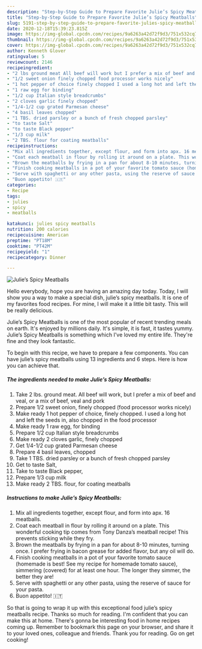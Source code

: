 ```yaml
---
description: "Step-by-Step Guide to Prepare Favorite Julie’s Spicy Meatballs"
title: "Step-by-Step Guide to Prepare Favorite Julie’s Spicy Meatballs"
slug: 5191-step-by-step-guide-to-prepare-favorite-julies-spicy-meatballs
date: 2020-12-18T15:39:23.815Z
image: https://img-global.cpcdn.com/recipes/9a6263a42d72f9d3/751x532cq70/julies-spicy-meatballs-recipe-main-photo.jpg
thumbnail: https://img-global.cpcdn.com/recipes/9a6263a42d72f9d3/751x532cq70/julies-spicy-meatballs-recipe-main-photo.jpg
cover: https://img-global.cpcdn.com/recipes/9a6263a42d72f9d3/751x532cq70/julies-spicy-meatballs-recipe-main-photo.jpg
author: Kenneth Glover
ratingvalue: 5
reviewcount: 2146
recipeingredient:
- "2 lbs ground meat All beef will work but I prefer a mix of beef and veal or a mix of beef veal and pork"
- "1/2 sweet onion finely chopped food processor works nicely"
- "1 hot pepper of choice finely chopped I used a long hot and left the seeds in also chopped in the food processor"
- "1 raw egg for binding"
- "1/2 cup Italian style breadcrumbs"
- "2 cloves garlic finely chopped"
- "1/4-1/2 cup grated Parmesan cheese"
- "4 basil leaves chopped"
- "1 TBS. dried parsley or a bunch of fresh chopped parsley"
- "to taste Salt"
- "to taste Black pepper"
- "1/3 cup milk"
- "2 TBS. flour for coating meatballs"
recipeinstructions:
- "Mix all ingredients together, except flour, and form into apx. 16 meatballs."
- "Coat each meatball in flour by rolling it around on a plate. This wonderful cooking tip comes from Tony Danza’s meatball recipe! This prevents sticking while they fry."
- "Brown the meatballs by frying in a pan for about 8-10 minutes, turning once. I prefer frying in bacon grease for added flavor, but any oil will do."
- "Finish cooking meatballs in a pot of your favorite tomato sauce (homemade is best! See my recipe for homemade tomato sauce), simmering (covered) for at least one hour. The longer they simmer, the better they are!"
- "Serve with spaghetti or any other pasta, using the reserve of sauce for your pasta."
- "Buon appetito! 🇮🇹"
categories:
- Recipe
tags:
- julies
- spicy
- meatballs

katakunci: julies spicy meatballs 
nutrition: 200 calories
recipecuisine: American
preptime: "PT18M"
cooktime: "PT42M"
recipeyield: "1"
recipecategory: Dinner

---
```



![Julie’s Spicy Meatballs](https://img-global.cpcdn.com/recipes/9a6263a42d72f9d3/751x532cq70/julies-spicy-meatballs-recipe-main-photo.jpg)

Hello everybody, hope you are having an amazing day today. Today, I will show you a way to make a special dish, julie’s spicy meatballs. It is one of my favorites food recipes. For mine, I will make it a little bit tasty. This will be really delicious.



Julie’s Spicy Meatballs is one of the most popular of recent trending meals on earth. It's enjoyed by millions daily. It's simple, it is fast, it tastes yummy. Julie’s Spicy Meatballs is something which I've loved my entire life. They're fine and they look fantastic.


To begin with this recipe, we have to prepare a few components. You can have julie’s spicy meatballs using 13 ingredients and 6 steps. Here is how you can achieve that.

<!--inarticleads1-->

##### The ingredients needed to make Julie’s Spicy Meatballs:

1. Take 2 lbs. ground meat. All beef will work, but I prefer a mix of beef and veal, or a mix of beef, veal and pork
1. Prepare 1/2 sweet onion, finely chopped (food processor works nicely)
1. Make ready 1 hot pepper of choice, finely chopped. I used a long hot and left the seeds in, also chopped in the food processor
1. Make ready 1 raw egg, for binding
1. Prepare 1/2 cup Italian style breadcrumbs
1. Make ready 2 cloves garlic, finely chopped
1. Get 1/4-1/2 cup grated Parmesan cheese
1. Prepare 4 basil leaves, chopped
1. Take 1 TBS. dried parsley or a bunch of fresh chopped parsley
1. Get to taste Salt,
1. Take to taste Black pepper,
1. Prepare 1/3 cup milk
1. Make ready 2 TBS. flour, for coating meatballs




<!--inarticleads2-->

##### Instructions to make Julie’s Spicy Meatballs:

1. Mix all ingredients together, except flour, and form into apx. 16 meatballs.
1. Coat each meatball in flour by rolling it around on a plate. This wonderful cooking tip comes from Tony Danza’s meatball recipe! This prevents sticking while they fry.
1. Brown the meatballs by frying in a pan for about 8-10 minutes, turning once. I prefer frying in bacon grease for added flavor, but any oil will do.
1. Finish cooking meatballs in a pot of your favorite tomato sauce (homemade is best! See my recipe for homemade tomato sauce), simmering (covered) for at least one hour. The longer they simmer, the better they are!
1. Serve with spaghetti or any other pasta, using the reserve of sauce for your pasta.
1. Buon appetito! 🇮🇹




So that is going to wrap it up with this exceptional food julie’s spicy meatballs recipe. Thanks so much for reading. I'm confident that you can make this at home. There's gonna be interesting food in home recipes coming up. Remember to bookmark this page on your browser, and share it to your loved ones, colleague and friends. Thank you for reading. Go on get cooking!
